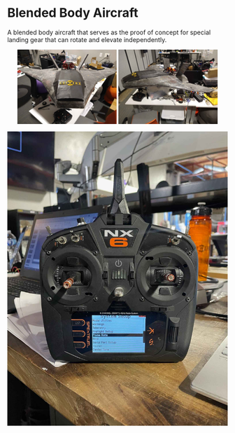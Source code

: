 # Blended Body Aircraft
 A blended body aircraft that serves as the proof of concept for special landing gear that can rotate and elevate independently.

<p align="center">
  <img src="Photos/PlaneFront.jpg" alt="Image 1" width="45%">
  <img src="Photos/PlaneProfile.jpg" alt="Image 2" width="45%">
</p>

<p align="center">
  <img src="Photos/NX6.jpg" alt="What is this">
</p>
